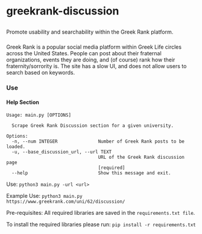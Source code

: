 # greekrank-discussion

##
Promote usability and searchability within the Greek Rank platform.

###
Greek Rank is a popular social media platform within Greek Life circles across the United States. People can post about their fraternal organizations, events they are doing, and (of course) rank how their fraternity/sorrority is. The site has a slow UI, and does not allow users to search based on keywords.

### Use

#### Help Section
```
Usage: main.py [OPTIONS]

  Scrape Greek Rank Discussion section for a given university.

Options:
  -n, --num INTEGER               Number of Greek Rank posts to be loaded.
  -u, --base_discussion_url, --url TEXT
                                  URL of the Greek Rank discussion page
                                  [required]
  --help                          Show this message and exit.
```
 Use:
 `python3 main.py -url <url>`

 Example Use:
`python3 main.py https://www.greekrank.com/uni/62/discussion/`

 Pre-requisites:
  All required libraries are saved in the `requirements.txt file`. 
  
  To install the required libraries please run:
  `pip install -r requirements.txt`